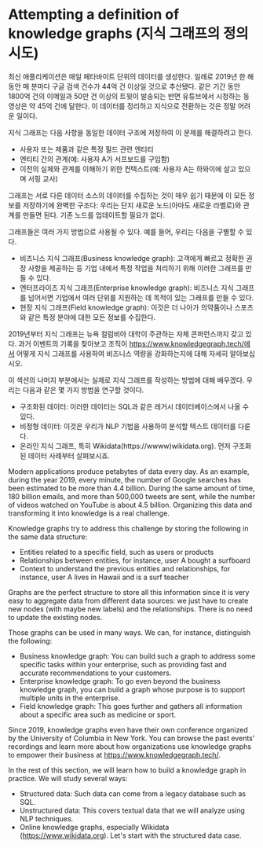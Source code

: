 # Attempting a definition of knowledge graphs (지식 그래프의 정의 시도)

최신 애플리케이션은 매일 페타바이트 단위의 데이터를 생성한다. 일례로 2019년 한 해 동안 매 분마다 구글 검색 건수가 44억 건 이상일 것으로 추산됐다. 같은 기간 동안 1800억 건의 이메일과 50만 건 이상의 트윗이 발송되는 반면 유튜브에서 시청하는 동영상은 약 45억 건에 달한다. 이 데이터를 정리하고 지식으로 전환하는 것은 정말 어려운 일이다.

지식 그래프는 다음 사항을 동일한 데이터 구조에 저장하여 이 문제를 해결하려고 한다.

* 사용자 또는 제품과 같은 특정 필드 관련 엔티티
* 엔티티 간의 관계(예: 사용자 A가 서프보드를 구입함)
* 이전의 실체와 관계를 이해하기 위한 컨텍스트(예: 사용자 A는 하와이에 살고 있으며 서핑 교사)

그래프는 서로 다른 데이터 소스의 데이터를 수집하는 것이 매우 쉽기 때문에 이 모든 정보를 저장하기에 완벽한 구조다: 우리는 단지 새로운 노드(아마도 새로운 라벨로)와 관계를 만들면 된다. 기존 노드를 업데이트할 필요가 없다.

그래프들은 여러 가지 방법으로 사용될 수 있다. 예를 들어, 우리는 다음을 구별할 수 있다.

* 비즈니스 지식 그래프(Business knowledge graph): 고객에게 빠르고 정확한 권장 사항을 제공하는 등 기업 내에서 특정 작업을 처리하기 위해 이러한 그래프를 만들 수 있다.
* 엔터프라이즈 지식 그래프(Enterprise knowledge graph): 비즈니스 지식 그래프를 넘어서면 기업에서 여러 단위를 지원하는 데 목적이 있는 그래프를 만들 수 있다.
* 현장 지식 그래프(Field knowledge graph): 이것은 더 나아가 의약품이나 스포츠와 같은 특정 분야에 대한 모든 정보를 수집한다.

2019년부터 지식 그래프는 뉴욕 컬럼비아 대학이 주관하는 자체 콘퍼런스까지 갖고 있다. 과거 이벤트의 기록을 찾아보고 조직이 https://www.knowledgegraph.tech/에서 어떻게 지식 그래프를 사용하여 비즈니스 역량을 강화하는지에 대해 자세히 알아보십시오.

이 섹션의 나머지 부분에서는 실제로 지식 그래프를 작성하는 방법에 대해 배우겠다. 우리는 다음과 같은 몇 가지 방법을 연구할 것이다.

* 구조화된 데이터: 이러한 데이터는 SQL과 같은 레거시 데이터베이스에서 나올 수 있다.
* 비정형 데이터: 이것은 우리가 NLP 기법을 사용하여 분석할 텍스트 데이터를 다룬다.
* 온라인 지식 그래프, 특히 Wikidata(https://wwww)wikidata.org).
먼저 구조화된 데이터 사례부터 살펴보시죠.

Modern applications produce petabytes of data every day. As an example, during the year 2019, every minute, the number of Google searches has been estimated to be more than 4.4 billion. During the same amount of time, 180 billion emails, and more than 500,000 tweets are sent, while the number of videos watched on YouTube is about 4.5 billion. Organizing this data and transforming it into knowledge is a real challenge.

Knowledge graphs try to address this challenge by storing the following in the same data structure:

* Entities related to a specific field, such as users or products
* Relationships between entities, for instance, user A bought a surfboard
* Context to understand the previous entities and relationships, for instance, user A lives in Hawaii and is a surf teacher

Graphs are the perfect structure to store all this information since it is very easy to aggregate data from different data sources: we just have to create new nodes (with maybe new labels) and the relationships. There is no need to update the existing nodes.

Those graphs can be used in many ways. We can, for instance, distinguish the following:

* Business knowledge graph: You can build such a graph to address some specific tasks within your enterprise, such as providing fast and accurate recommendations to your customers.
* Enterprise knowledge graph: To go even beyond the business knowledge graph, you can build a graph whose purpose is to support multiple units in the enterprise.
* Field knowledge graph: This goes further and gathers all information about a specific area such as medicine or sport.

Since 2019, knowledge graphs even have their own conference organized by the University of Columbia in New York. You can browse the past events' recordings and learn more about how organizations use knowledge graphs to empower their business at https://www.knowledgegraph.tech/.

In the rest of this section, we will learn how to build a knowledge graph in practice. We will study several ways:

* Structured data: Such data can come from a legacy database such as SQL.
* Unstructured data: This covers textual data that we will analyze using NLP techniques.
* Online knowledge graphs, especially Wikidata (https://www.wikidata.org).
Let's start with the structured data case.